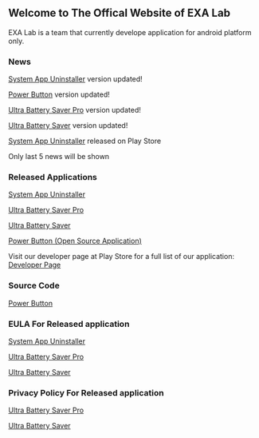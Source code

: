## Welcome to The Offical Website of EXA Lab

EXA Lab is a team that currently develope application for android platform only.

### News

[System App Uninstaller](https://play.google.com/store/apps/details?id=exa.free.sau) version updated!

[Power Button](https://play.google.com/store/apps/details?id=exa.open.pb) version updated!

[Ultra Battery Saver Pro](https://play.google.com/store/apps/details?id=exa.pro.ubs.r) version updated!

[Ultra Battery Saver](https://play.google.com/store/apps/details?id=exa.free.ubs) version updated!

[System App Uninstaller](https://play.google.com/store/apps/details?id=exa.free.sau) released on Play Store

Only last 5 news will be shown


### Released Applications

[System App Uninstaller](https://play.google.com/store/apps/details?id=exa.free.sau)

[Ultra Battery Saver Pro](https://play.google.com/store/apps/details?id=exa.pro.ubs.r)

[Ultra Battery Saver](https://play.google.com/store/apps/details?id=exa.free.ubs)

[Power Button (Open Source Application)](https://play.google.com/store/apps/details?id=exa.open.pb)

Visit our developer page at Play Store for a full list of our application: [Developer Page](http://play.google.com/store/apps/dev?id=8450947575366721624)



### Source Code

[Power Button](https://github.com/EXALAB/PowerButton)



### EULA For Released application

[System App Uninstaller](https://exalab.github.io/eula/sau)

[Ultra Battery Saver Pro](https://exalab.github.io/eula/ubsp)

[Ultra Battery Saver](https://exalab.github.io/eula/ubsf)



### Privacy Policy For Released application

[Ultra Battery Saver Pro](https://exalab.github.io/privacypolicyforplay/ubsp)

[Ultra Battery Saver](https://exalab.github.io/privacypolicyforplay/ubsf)

